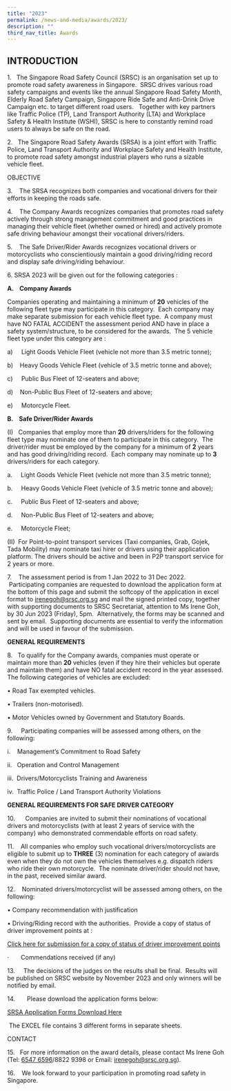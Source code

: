```yaml
---
title: "2023"
permalink: /news-and-media/awards/2023/
description: ""
third_nav_title: Awards
---
```

## **INTRODUCTION**

1\.   The Singapore Road Safety Council (SRSC) is an organisation set up to promote road safety awareness in Singapore.  SRSC drives various road safety campaigns and events like the annual Singapore Road Safety Month, Elderly Road Safety Campaign, Singapore Ride Safe and Anti-Drink Drive Campaign etc. to target different road users.   Together with key partners like Traffic Police (TP), Land Transport Authority (LTA) and Workplace Safety & Health Institute (WSHI), SRSC is here to constantly remind road users to always be safe on the road.

2.   The Singapore Road Safety Awards (SRSA) is a joint effort with Traffic Police, Land Transport Authority and Workplace Safety and Health Institute, to promote road safety amongst industrial players who runs a sizable vehicle fleet. 

OBJECTIVE

3\.    The SRSA recognizes both companies and vocational drivers for their efforts in keeping the roads safe.

4.    The Company Awards recognizes companies that promotes road safety actively through strong management commitment and good practices in managing their vehicle fleet (whether owned or hired) and actively promote safe driving behaviour amongst their vocational drivers/riders.

5\.    The Safe Driver/Rider Awards recognizes vocational drivers or motorcyclists who conscientiously maintain a good driving/riding record and display safe driving/riding behaviour.

6\. SRSA 2023 will be given out for the following categories :

**A.    Company Awards**

Companies operating and maintaining a minimum of **20** vehicles of the following fleet type may participate in this category.  Each company may make separate submission for each vehicle fleet type.  A company must have NO FATAL ACCIDENT the assessment period AND have in place a safety system/structure, to be considered for the awards.  The 5 vehicle fleet type under this category are :

a)     Light Goods Vehicle Fleet (vehicle not more than 3.5 metric tonne);

b)    Heavy Goods Vehicle Fleet (vehicle of 3.5 metric tonne and above);

c)     Public Bus Fleet of 12-seaters and above;

d)    Non-Public Bus Fleet of 12-seaters and above;

e)     Motorcycle Fleet.

**B.    Safe Driver/Rider Awards**

(I)   Companies that employ more than **20** drivers/riders for the following fleet type may nominate one of them to participate in this category.  The driver/rider must be employed by the company for a minimum of **2** years and has good driving/riding record.  Each company may nominate up to **3** drivers/riders for each category.

a.     Light Goods Vehicle Fleet (vehicle not more than 3.5 metric tonne);

b.     Heavy Goods Vehicle Fleet (vehicle of 3.5 metric tonne and above);

c.     Public Bus Fleet of 12-seaters and above;

d.     Non-Public Bus Fleet of 12-seaters and above;

e.     Motorcycle Fleet;

(II)  For Point-to-point transport services (Taxi companies, Grab, Gojek, Tada Mobility) may nominate taxi hirer or drivers using their application platform. The drivers should be active and been in P2P transport service for 2 years or more.

7.    The assessment period is from 1 Jan 2022 to 31 Dec 2022.  Participating companies are requested to download the application form at the bottom of this page and submit the softcopy of the application in excel format to [irenegoh@srsc.org.sg](mailto:irenegoh@srsc.org.sg) and mail the signed printed copy, together with supporting documents to SRSC Secretariat, attention to Ms Irene Goh, by 30 Jun 2023 (Friday), 5pm.  Alternatively, the forms may be scanned and sent by email.  Supporting documents are essential to verify the information and will be used in favour of the submission.

**GENERAL REQUIREMENTS**

8\.   To qualify for the Company awards, companies must operate or maintain more than **20** vehicles (even if they hire their vehicles but operate and maintain them) and have NO fatal accident record in the year assessed. The following categories of vehicles are excluded:

• Road Tax exempted vehicles.

• Trailers (non-motorised).

• Motor Vehicles owned by Government and Statutory Boards.

9\.     Participating companies will be assessed among others, on the following:

i.    Management’s Commitment to Road Safety

ii.   Operation and Control Management

iii.  Drivers/Motorcyclists Training and Awareness

iv.  Traffic Police / Land Transport Authority Violations

**GENERAL REQUIREMENTS FOR SAFE DRIVER CATEGORY**

10\.      Companies are invited to submit their nominations of vocational drivers and motorcyclists (with at least 2 years of service with the company) who demonstrated commendable efforts on road safety.

11.    All companies who employ such vocational drivers/motorcyclists are eligible to submit up to **THREE** (3) nomination for each category of awards even when they do not own the vehicles themselves e.g. dispatch riders who ride their own motorcycle.  The nominate driver/rider should not have, in the past, received similar award.

12\.    Nominated drivers/motorcyclist will be assessed among others, on the following:

• Company recommendation with justification

• Driving/Riding record with the authorities.  Provide a copy of status of driver improvement points at : 

[Click here for submission for a copy of status of driver improvement points ](https://eservices.police.gov.sg/content/policehubhome/homepage/enquiry/status-of-driver-improvement-points.html)



·       Commendations received (if any)

13\.     The decisions of the judges on the results shall be final.  Results will be published on SRSC website by November 2023 and only winners will be notified by email.

14.       Please download the application forms below:

[SRSA Application Forms Download Here](https://docs.google.com/spreadsheets/d/1Urj6466ndu5JNAufAnmrJp64R2qlkNcb/edit?usp=sharing&ouid=114524520986316926162&rtpof=true&sd=true)

 The EXCEL file contains 3 different forms in separate sheets.

CONTACT

15\.   For more information on the award details, please contact Ms Irene Goh  (Tel: [6547 6596](tel:65476596)/8822 9398 or Email: [irenegoh@srsc.org.sg](mailto:irenegoh@srsc.org.sg)).

16.    We look forward to your participation in promoting road safety in Singapore.